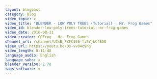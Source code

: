 ```yaml
---
layout: blogpost
category: blog
video_topic: x
video_title: "BLENDER - LOW POLY TREES (Tutorial) | Mr. Frog Games"
video_id: blender-low-poly-trees-tutorial--mr-frog-games
video_date: 2016-08-31
video_creator: CGFrog - Mr. Frog Games
channel_url: /channel/UCxB_FZFCI6S-fi2YjbC4SGQ
video_url: https://youtu.be/3s-vv04c9ng
video_length: 0:11:48
language_audio: English
language_subs: x
blender_version: 2.78
tags_software: x
---
```


